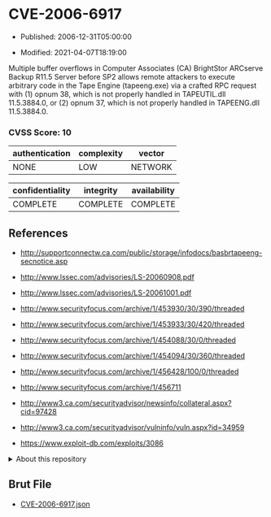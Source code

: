 # CVE-2006-6917

- Published: 2006-12-31T05:00:00

- Modified: 2021-04-07T18:19:00

Multiple buffer overflows in Computer Associates (CA) BrightStor ARCserve Backup R11.5 Server before SP2 allows remote attackers to execute arbitrary code in the Tape Engine (tapeeng.exe) via a crafted RPC request with (1) opnum 38, which is not properly handled in TAPEUTIL.dll 11.5.3884.0, or (2) opnum 37, which is not properly handled in TAPEENG.dll 11.5.3884.0.

### CVSS Score: **10**

| authentication | complexity | vector |
| --- | --- | --- |
| NONE | LOW | NETWORK |

| confidentiality | integrity | availability |
| --- | --- | --- |
| COMPLETE | COMPLETE | COMPLETE |

## References

* http://supportconnectw.ca.com/public/storage/infodocs/basbrtapeeng-secnotice.asp

* http://www.lssec.com/advisories/LS-20060908.pdf

* http://www.lssec.com/advisories/LS-20061001.pdf

* http://www.securityfocus.com/archive/1/453930/30/390/threaded

* http://www.securityfocus.com/archive/1/453933/30/420/threaded

* http://www.securityfocus.com/archive/1/454088/30/0/threaded

* http://www.securityfocus.com/archive/1/454094/30/360/threaded

* http://www.securityfocus.com/archive/1/456428/100/0/threaded

* http://www.securityfocus.com/archive/1/456711

* http://www3.ca.com/securityadvisor/newsinfo/collateral.aspx?cid=97428

* http://www3.ca.com/securityadvisor/vulninfo/vuln.aspx?id=34959

* https://www.exploit-db.com/exploits/3086

<details>
<summary>About this repository</summary> 

  This repository is part of the project [Live Hack CVE](https://github.com/Live-Hack-CVE). Main website can be found [www.live-hack.org](https://www.live-hack.org) 
  
  Made by [Sn0wAlice](https://github.com/Sn0wAlice) for the people that care about security and need to have a feed of the latest CVEs. Hope you enjoy it, don't forget to star the repo and follow me on [Twitter](https://twitter.com/Sn0wAlice) and [Github](https://github.com/Sn0wAlice). And that is my [personnal website](https://www.alice-snow.me/)

  - [Home Page](https://github.com/Live-Hack-CVE)
  - [Framework](https://github.com/Live-Hack-CVE/cve-framework)
  - [CVE database](https://github.com/Live-Hack-CVE/full_database)
  - [Changelog](https://github.com/Live-Hack-CVE/Changelog)
</details>

## Brut File

* [CVE-2006-6917.json](https://raw.githubusercontent.com/Live-Hack-CVE/full_database/main/cves/2006/CVE-2006-6917.json)

